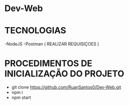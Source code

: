 # Dev-Web
# TECNOLOGIAS

-NodeJS
-Postman ( REALIZAR REQUISIÇOES )

# PROCEDIMENTOS DE INICIALIZAÇÃO DO PROJETO

- git clone https://github.com/RuanSantos0/Dev-Web.git
- npm i
- npm start
